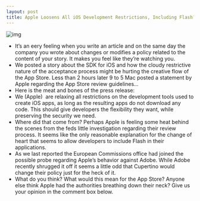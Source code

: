 ```yaml
---
layout: post
title: Apple Loosens All iOS Development Restrictions, Including Flash?
---
```

![img](http://media.idownloadblog.com/wp-content/uploads/2010/09/apple-sdk-logo.png)
* It’s an eery feeling when you write an article and on the same day the company you wrote about changes or modifies a policy related to the content of your story. It makes you feel like they’re watching you.
* We posted a story about the SDK for iOS and how the cloudy restrictive nature of the acceptance process might be hurting the creative flow of the App Store. Less than 2 hours later 9 to 5 Mac posted a statement by Apple regarding the App Store review guidelines…
* Here is the meat and bones of the press release:
* We (Apple)  are relaxing all restrictions on the development tools used to create iOS apps, as long as the resulting apps do not download any code. This should give developers the flexibility they want, while preserving the security we need.
* Where did that come from? Perhaps Apple is feeling some heat behind the scenes from the feds little investigation regarding their review process. It seems like the only reasonable explanation for the change of heart that seems to allow developers to include Flash in their applications.
* As we last reported the European Commissions office had joined the possible probe regarding Apple’s behavior against Adobe. While Adobe recently shrugged it off it seems a little odd that Cupertino would change their policy just for the heck of it.
* What do you think? What would this mean for the App Store? Anyone else think Apple had the authorities breathing down their neck? Give us your opinion in the comment box below.

